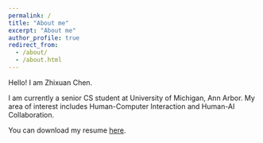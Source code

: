 ```yaml
---
permalink: /
title: "About me"
excerpt: "About me"
author_profile: true
redirect_from: 
  - /about/
  - /about.html
---
```



    
Hello! I am Zhixuan Chen.

I am currently a senior CS student at University of Michigan, Ann Arbor. My area of interest includes Human-Computer Interaction and Human-AI Collaboration.

You can download my resume [here](/files/resume.pdf/).